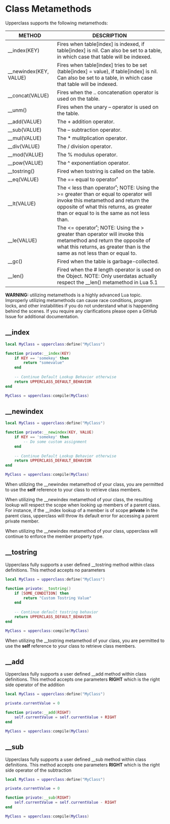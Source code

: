 # Class Metamethods

Upperclass supports the following metamethods:

| METHOD                    | DESCRIPTION
| ------------------------- | ------------
| __index(KEY)              | Fires when table[index] is indexed, if table[index] is nil. Can also be set to a table, in which case that table will be indexed.
| __newindex(KEY, VALUE) 	| Fires when table[index] tries to be set (table[index] = value), if table[index] is nil. Can also be set to a table, in which case that table will be indexed.
| __concat(VALUE) 	        | Fires when the .. concatenation operator is used on the table.
| __unm() 	                | Fires when the unary – operator is used on the table.
| __add(VALUE) 	            | The + addition operator.
| __sub(VALUE) 	            | The – subtraction operator.
| __mul(VALUE) 	            | The * mulitplication operator.
| __div(VALUE) 	            | The / division operator.
| __mod(VALUE) 	            | The % modulus operator.
| __pow(VALUE) 	            | The ^ exponentiation operator.
| __tostring() 	            | Fired when tostring is called on the table.
| __eq(VALUE) 	            | The == equal to operator˚
| __lt(VALUE) 	            | The < less than operator˚; NOTE: Using the >= greater than or equal to operator will invoke this metamethod and return the opposite of what this returns, as greater than or equal to is the same as not less than.
| __le(VALUE) 	            | The <= operator˚; NOTE: Using the > greater than operator will invoke this metamethod and return the opposite of what this returns, as greater than is the same as not less than or equal to.
| __gc() 	                | Fired when the table is garbage-collected.
| __len() 	                | Fired when the # length operator is used on the Object. NOTE: Only userdatas actually respect the __len() metamethod in Lua 5.1 

**WARNING:** utilizing metamethods is a highly advanced Lua topic. Improperly utilizing metamethods can cause race conditions, program locks, and other instabilities if you do not understand what is happending behind the scenes. If you require any clarifications please open a GitHub Issue for additional documentation.

## __index

```lua
local MyClass = upperclass:define("MyClass")

function private:__index(KEY)
    if KEY == 'somekey' then
        return "somevalue"
    end
    
    -- Continue Default Lookup Behavior otherwise
    return UPPERCLASS_DEFAULT_BEHAVIOR
end

MyClass = upperclass:compile(MyClass)
```

## __newindex

```lua
local MyClass = upperclass:define("MyClass")

function private:__newindex(KEY, VALUE)
    if KEY == 'somekey' then
        -- Do some custom assignment
    end
    
    -- Continue Default Lookup Behavior otherwise
    return UPPERCLASS_DEFAULT_BEHAVIOR
end

MyClass = upperclass:compile(MyClass)
```

When utilizing the __newindex metamethod of your class, you are permitted to use the **self** reference to your class to retrieve class members.

When utilizing the __newindex metamethod of your class, the resulting lookup will respect the scope when looking up members of a parent class. For instance, if the __index lookup of a member is of scope **private** in the parent class, upperclass will throw its default error for accessing a parent private member.

When utilizing the __newindex metamethod of your class, upperclass will continue to enforce the member property type.

## __tostring

Upperclass fully supports a user defined __tostring method within class definitions. This method accepts no parameters

```lua
local MyClass = upperclass:define("MyClass")

function private:__tostring()
    if [SOME_CONDITION] then
        return "Custom Tostring Value"
    end
   
    -- Continue default tostring behavior
    return UPPERCLASS_DEFAULT_BEHAVIOR   
end

MyClass = upperclass:compile(MyClass)
```

When utilizing the __tostring metamethod of your class, you are permitted to use the **self** reference to your class to retrieve class members.

## __add

Upperclass fully supports a user defined __add method within class definitions. This method accepts one parameters **RIGHT** which is the right side operator of the addition 

```lua
local MyClass = upperclass:define("MyClass")

private.currentValue = 0

function private:__add(RIGHT)
    self.currentValue = self.currentValue + RIGHT
end

MyClass = upperclass:compile(MyClass)
```

## __sub

Upperclass fully supports a user defined __sub method within class definitions. This method accepts one parameters **RIGHT** which is the right side operator of the subtraction 

```lua
local MyClass = upperclass:define("MyClass")

private.currentValue = 0

function private:__sub(RIGHT)
    self.currentValue = self.currentValue - RIGHT
end

MyClass = upperclass:compile(MyClass)
```